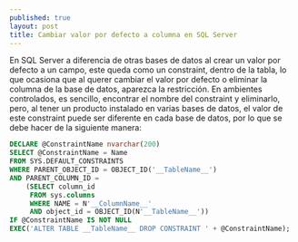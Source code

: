 ```yaml
---
published: true
layout: post
title: Cambiar valor por defecto a columna en SQL Server
---
```

En SQL Server a diferencia de otras bases de datos al crear un valor por defecto a un campo, este queda como un constraint, dentro de la tabla, lo que ocasiona que al querer cambiar el valor por defecto o eliminar la columna de la base de datos, aparezca la restricción. En ambientes controlados, es sencillo, encontrar el nombre del constraint y eliminarlo, pero, al tener un producto instalado en varias bases de datos, el valor de este constraint puede ser diferente en cada base de datos, por lo que se debe hacer de la siguiente manera:

```sql
DECLARE @ConstraintName nvarchar(200)
SELECT @ConstraintName = Name 
FROM SYS.DEFAULT_CONSTRAINTS
WHERE PARENT_OBJECT_ID = OBJECT_ID('__TableName__')
AND PARENT_COLUMN_ID = 
    (SELECT column_id 
     FROM sys.columns
     WHERE NAME = N'__ColumnName__'
     AND object_id = OBJECT_ID(N'__TableName__'))
IF @ConstraintName IS NOT NULL
EXEC('ALTER TABLE __TableName__ DROP CONSTRAINT ' + @ConstraintName);
```
